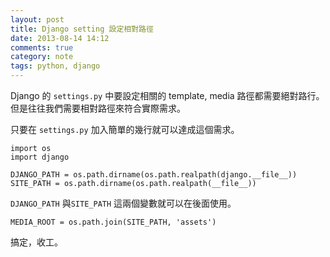 ```yaml
---
layout: post
title: Django setting 設定相對路徑
date: 2013-08-14 14:12
comments: true
category: note
tags: python, django
---
```


Django 的 `settings.py` 中要設定相關的 template, media 路徑都需要絕對路行。但是往往我們需要相對路徑來符合實際需求。

只要在 `settings.py` 加入簡單的幾行就可以達成這個需求。

```
import os
import django

DJANGO_PATH = os.path.dirname(os.path.realpath(django.__file__))
SITE_PATH = os.path.dirname(os.path.realpath(__file__))
```

`DJANGO_PATH` 與`SITE_PATH` 這兩個變數就可以在後面使用。

```
MEDIA_ROOT = os.path.join(SITE_PATH, 'assets')
```

搞定，收工。

